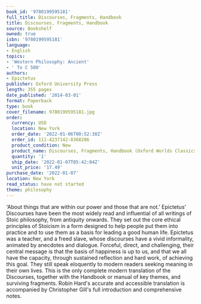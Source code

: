 ```yaml
---
book_id: '9780199595181'
full_title: Discourses, Fragments, Handbook
title: Discourses, Fragments, Handbook
source: Bookshelf
owned: true
isbn: '9780199595181'
language:
- English
topics:
- 'Western Philosophy: Ancient'
- ' To C 500'
authors:
- Epictetus
publisher: Oxford University Press
length: 355 pages
date_published: '2014-03-01'
format: Paperback
type: book
cover_filename: 9780199595181.jpg
order:
  currency: USD
  location: New York
  order_date: '2022-01-06T00:52:30Z'
  order_id: 111-4237142-8368206
  product_condition: New
  product_name: Discourses, Fragments, Handbook (Oxford Worlds Classics)
  quantity: '1'
  ship_date: '2022-01-07T05:42:04Z'
  unit_price: '17.49'
purchase_date: '2022-01-07'
location: New York
read_status: have not started
theme: philosophy
---
```

'About things that are within our power and those that are not.' Epictetus' Discourses have been the most widely read and influential of all writings of Stoic philosophy, from antiquity onwards. They set out the core ethical principles of Stoicism in a form designed to help people put them into practice and to use them as a basis for leading a good human life. Epictetus was a teacher, and a freed slave, whose discourses have a vivid informality, animated by anecdotes and dialogue. Forceful, direct, and challenging, their central message is that the basis of happiness is up to us, and that we all have the capacity, through sustained reflection and hard work, of achieving this goal. They still speak eloquently to modern readers seeking meaning in their own lives.
This is the only complete modern translation of the Discourses, together with the Handbook or manual of key themes, and surviving fragments. Robin Hard's accurate and accessible translation is accompanied by Christopher Gill's full introduction and comprehensive notes.
